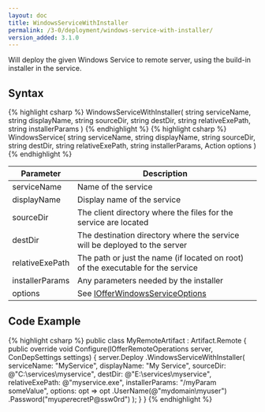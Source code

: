 ```yaml
---
layout: doc
title: WindowsServiceWithInstaller
permalink: /3-0/deployment/windows-service-with-installer/
version_added: 3.1.0
---
```


Will deploy the given Windows Service to remote server, using the build-in installer in the service.

## Syntax

{% highlight csharp %}
WindowsServiceWithInstaller(
  string serviceName,
  string displayName,
  string sourceDir,
  string destDir,
  string relativeExePath,
  string installerParams
)
{% endhighlight %}
{% highlight csharp %}
WindowsService(
  string serviceName,
  string displayName,
  string sourceDir,
  string destDir,
  string relativeExePath,
  string installerParams,
  Action<IOfferWindowsServiceOptions> options
)
{% endhighlight %}

<table>
	<thead>
		<tr>
			<th>Parameter</th>
			<th>Description</th>
		</tr>
	</thead>
	<tbody>
		<tr>
			<td>serviceName</td>
			<td>Name of the service</td>
		</tr>
		<tr>
			<td>displayName</td>
			<td>Display name of the service</td>
		</tr>
		<tr>
			<td>sourceDir</td>
			<td>The client directory where the files for the service are located</td>
		</tr>
		<tr>
			<td>destDir</td>
			<td>The destination directory where the service will be deployed to the server</td>
		</tr>
		<tr>
			<td>relativeExePath</td>
			<td>The path or just the name (if located on root) of the executable for the service</td>
		</tr>
		<tr>
			<td>installerParams</td>
			<td>Any parameters needed by the installer</td>
		</tr>
		<tr>
			<td>options</td>
			<td>See <a href="../../options/IOfferWindowsServiceOptions/">IOfferWindowsServiceOptions</a></td>
		</tr>
	</tbody>
</table>

## Code Example

{% highlight csharp %}
public class MyRemoteArtifact : Artifact.Remote
{
  public override void Configure(IOfferRemoteOperations server, ConDepSettings settings)
  {
    server.Deploy
      .WindowsServiceWithInstaller(
        serviceName: "MyService",
        displayName: "My Service",
        sourceDir: @"C:\services\myservice",
        destDir: @"E:\services\myservice",
        relativeExePath: @"myservice.exe",
        installerParams: "/myParam someValue",
        options: opt => opt
          .UserName(@"mydomain\myuser")
          .Password("my$uper$ecretP@ssw0rd")
      );
  }
}
{% endhighlight %}
